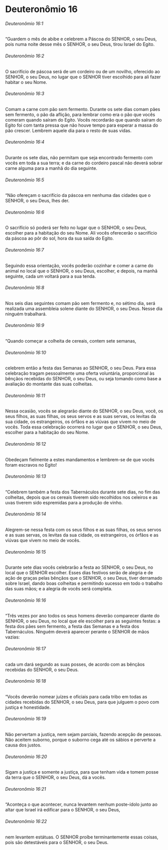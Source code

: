 # Deuteronômio 16

###### Deuteronômio 16:1

“Guardem o mês de abibe e celebrem a Páscoa do SENHOR, o seu Deus, pois numa noite desse mês o SENHOR, o seu Deus, tirou Israel do Egito.

###### Deuteronômio 16:2

O sacrifício de páscoa será de um cordeiro ou de um novilho, oferecido ao SENHOR, o seu Deus, no lugar que o SENHOR tiver escolhido para ali fazer habitar o seu Nome.

###### Deuteronômio 16:3

Comam a carne com pão sem fermento. Durante os sete dias comam pães sem fermento, o pão da aflição, para lembrar como era o pão que vocês comeram quando saíram do Egito. Vocês recordarão que quando saíram do Egito foi com tanta pressa que não houve tempo para esperar a massa do pão crescer. Lembrem aquele dia para o resto de suas vidas.

###### Deuteronômio 16:4

Durante os sete dias, não permitam que seja encontrado fermento com vocês em toda a sua terra; e da carne do cordeiro pascal não deverá sobrar carne alguma para a manhã do dia seguinte.

###### Deuteronômio 16:5

“Não ofereçam o sacrifício da páscoa em nenhuma das cidades que o SENHOR, o seu Deus, lhes der.

###### Deuteronômio 16:6

O sacrifício só poderá ser feito no lugar que o SENHOR, o seu Deus, escolher para a habitação do seu Nome. Ali vocês oferecerão o sacrifício da páscoa ao pôr do sol, hora da sua saída do Egito.

###### Deuteronômio 16:7

Seguindo essa orientação, vocês poderão cozinhar e comer a carne do animal no local que o SENHOR, o seu Deus, escolher, e depois, na manhã seguinte, cada um voltará para a sua tenda.

###### Deuteronômio 16:8

Nos seis dias seguintes comam pão sem fermento e, no sétimo dia, será realizada uma assembleia solene diante do SENHOR, o seu Deus. Nesse dia ninguém trabalhará.

###### Deuteronômio 16:9

“Quando começar a colheita de cereais, contem sete semanas,

###### Deuteronômio 16:10

celebrem então a festa das Semanas ao SENHOR, o seu Deus. Para essa celebração tragam pessoalmente uma oferta voluntária, proporcional às bênçãos recebidas do SENHOR, o seu Deus, ou seja tomando como base a avaliação do montante das suas colheitas.

###### Deuteronômio 16:11

Nessa ocasião, vocês se alegrarão diante do SENHOR, o seu Deus, você, os seus filhos, as suas filhas, os seus servos e as suas servas, os levitas da sua cidade, os estrangeiros, os órfãos e as viúvas que vivem no meio de vocês. Toda essa celebração ocorrerá no lugar que o SENHOR, o seu Deus, escolher para a habitação do seu Nome.

###### Deuteronômio 16:12

Obedeçam fielmente a estes mandamentos e lembrem-se de que vocês foram escravos no Egito!

###### Deuteronômio 16:13

“Celebrem também a festa dos Tabernáculos durante sete dias, no fim das colheitas, depois que os cereais tiverem sido recolhidos nos celeiros e as uvas tiverem sido espremidas para a produção de vinho.

###### Deuteronômio 16:14

Alegrem-se nessa festa com os seus filhos e as suas filhas, os seus servos e as suas servas, os levitas da sua cidade, os estrangeiros, os órfãos e as viúvas que vivem no meio de vocês.

###### Deuteronômio 16:15

Durante sete dias vocês celebrarão a festa ao SENHOR, o seu Deus, no local que o SENHOR escolher. Esses dias festivos serão de alegria e de ação de graças pelas bênçãos que o SENHOR, o seu Deus, tiver derramado sobre Israel, dando boas colheitas e permitindo sucesso em todo o trabalho das suas mãos; e a alegria de vocês será completa.

###### Deuteronômio 16:16

“Três vezes por ano todos os seus homens deverão comparecer diante do SENHOR, o seu Deus, no local que ele escolher para as seguintes festas: a festa dos pães sem fermento, a festa das Semanas e a festa dos Tabernáculos. Ninguém deverá aparecer perante o SENHOR de mãos vazias:

###### Deuteronômio 16:17

cada um dará segundo as suas posses, de acordo com as bênçãos recebidas do SENHOR, o seu Deus.

###### Deuteronômio 16:18

“Vocês deverão nomear juízes e oficiais para cada tribo em todas as cidades recebidas do SENHOR, o seu Deus, para que julguem o povo com justiça e honestidade.

###### Deuteronômio 16:19

Não pervertam a justiça, nem sejam parciais, fazendo acepção de pessoas. Não aceitem suborno, porque o suborno cega até os sábios e perverte a causa dos justos.

###### Deuteronômio 16:20

Sigam a justiça e somente a justiça, para que tenham vida e tomem posse da terra que o SENHOR, o seu Deus, dá a vocês.

###### Deuteronômio 16:21

“Aconteça o que acontecer, nunca levantem nenhum poste-ídolo junto ao altar que Israel irá edificar para o SENHOR, o seu Deus,

###### Deuteronômio 16:22

nem levantem estátuas. O SENHOR proíbe terminantemente essas coisas, pois são detestáveis para o SENHOR, o seu Deus.

